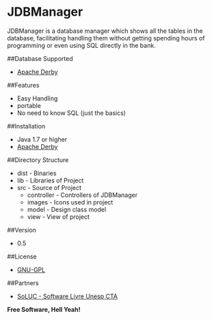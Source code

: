 # JDBManager
JDBManager is a database manager which shows all the tables in the database, facilitating handling them without getting spending hours of programming or even using SQL directly in the bank.

##Database Supported
  - [Apache Derby]

##Features
  - Easy Handling
  - portable
  - No need to know SQL (just the basics)

##Installation
  - Java 1.7 or higher
  - [Apache Derby]

##Directory Structure
  * dist - Binaries
  * lib  - Libraries of Project
  * src  - Source of Project
    * controller - Controllers of JDBManager
    * images - Icons used in project
    * model - Design class model
    * view - View of project

##Version
  - 0.5

##License
  - [GNU-GPL]

##Partners
  - [SoLUC - Software Livre Unesp CTA]

**Free Software, Hell Yeah!**

[SoLUC - Software Livre Unesp CTA]:https://sites.google.com/site/projetosoluc/
[Apache Derby]:http://db.apache.org/derby/
[GNU-GPL]:http://www.gnu.org/copyleft/gpl.html
